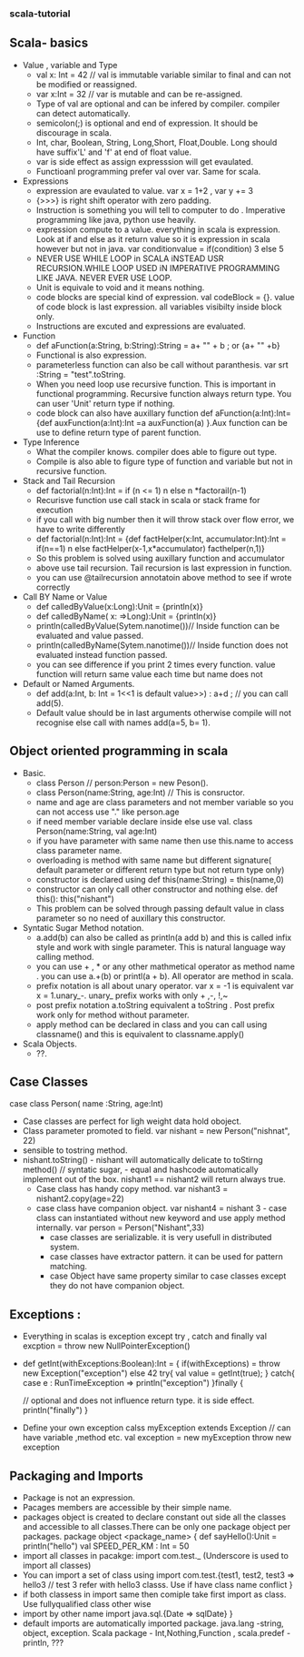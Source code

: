 ### scala-tutorial
## Scala- basics
 - Value , variable and Type
   -  val x: Int = 42 //  val is immutable variable similar to final and can not be modified or reassigned.
   -  var x:Int = 32  // var is mutable and can be re-assigned.
   -  Type of val are optional and can be infered by compiler. compiler can detect automatically.
   -  semicolon(;) is optional and end of expression. It should be discourage in scala.
   -  Int, char, Boolean, String, Long,Short, Float,Double. Long should have suffix'L' and 'f' at end of float value.
   -  var is side effect as assign expresssion will get evaulated.
   -  Functioanl programming prefer val over var. Same for scala.
 - Expressions
   -  expression are evaulated to value. var x = 1+2 , var y += 3
   -  {>>>} is right shift operator with zero padding.
   -  Instruction is something you will tell to computer to do . Imperative programming like java, python use heavily.
   -  expression compute to a value. everything in scala is expression. Look at if and else as it return value so it is expression in scala however but not in java.
      var conditionvalue = if(condition) 3 else 5
   -  NEVER USE WHILE LOOP in SCALA iNSTEAD USR RECURSION.WHILE LOOP USED iN IMPERATIVE PROGRAMMING LIKE JAVA. NEVER EVER USE LOOP.
   -  Unit is equivale to void and it means nothing.
   -  code blocks are special kind of expression. val codeBlock = {}. value of code block is last expression. all variables visibilty inside block only.
   -  Instructions are excuted and expressions are evaluated.
  - Function
    -  def aFunction(a:String, b:String):String = a+ "" + b ; or {a+ "" +b}
    - Functional is also expression.
    - parameterless function can also be call without paranthesis.  var srt :String = "test".toString.
    - When you need loop use recursive function. This is important in functional programming. Recursive function always return type. You can user 'Unit' return type if nothing.
    - code block can also have auxillary function def aFunction(a:Int):Int= {def auxFunction(a:Int):Int =a auxFunction(a) }.Aux function can be use to define return type of parent function.
   - Type Inference
     -  What the compiler knows. compiler does able to figure out type.
     -  Compile is also able to figure type of function and variable but not in recursive function.
   - Stack and Tail Recursion
     -  def factorial(n:Int):Int = if (n <= 1) n else n *factorail(n-1)
     -  Recurisve function use call stack in scala or stack frame for execution
     -  if you call with big number then it will throw stack over flow error, we have to write differently
     -   def factorial(n:Int):Int = {def factHelper(x:Int, accumulator:Int):Int = if(n==1) n else factHelper(x-1,x*accumulator)
     facthelper(n,1)}
     - So this problem is solved using auxillary function and accumulator
     - above use tail recursion. Tail recursion is last expression in function.
     - you can use @tailrecursion annotatoin above method to see if wrote correctly
   - Call BY Name or Value
     -  def calledByValue(x:Long):Unit = {println(x)}
     -  def calledByName( x: =>Long):Unit = {println(x)}
     - println(calledByValue(Sytem.nanotime())// Inside function can be evaluated and value passed.
     - println(calledByName(Sytem.nanotime())// Inside function does not  evaluated instead function passed.
     - you can see difference if you print 2 times every function. value function will return same value each time but name does not
   - Default or Named Arguments.
     -  def add(a:Int, b: Int = 1<<1 is default value>>) : a+d ; // you can call add(5).
     -  Default value should be in last arguments otherwise compile will not recognise else call with names add(a=5, b= 1).
     
## Object oriented programming in scala
   - Basic.
     -  class Person  // person:Person = new Peson().
     -  class Person(name:String, age:Int) // This is consructor.
     - name and age are class parameters and not member variable so you can not access use "." like person.age
     -  if need member variable declare inside else use val. class Person(name:String, val age:Int)
     -  if you have parameter with same name then use this.name to access class parameter name.
     - overloading is method with same name but different signature( default parameter or different return type but not return type only)
     - constructor is declared using def this(name:String) = this(name,0)
     - constructor can only call other constructor and nothing else.  def this(): this("nishant")
     - This problem can be solved through passing default value in class parameter so no need of auxillary this constructor.
  - Syntatic Sugar Method notation.
     -  a.add(b) can also be called as println(a add b) and this is called infix style and work with single parameter. This is natural language way calling method.
     -  you can use + , * or any other mathmetical operator as method name . you can use a.+(b) or printl(a + b). All operator are method in scala.
     - prefix notation is all about unary operator. var x = -1 is equivalent var x = 1.unary_-. unary_ prefix works with only + ,-, !,~
     - post prefix notation a.toString equivalent a toString . Post prefix work only for method without parameter.
     - apply method can be declared in class and you can call using classname() and this is equivalent to classname.apply()
   - Scala Objects.
     -  ??.
## Case Classes

  case class Person( name :String, age:Int)
  
  - Case classes are perfect for ligh weight data hold oboject.
  - Class parameter promoted to field.
       var nishant = new Person("nishnat", 22)
  - sensible to tostring method.
   - nishant.toString()
    - nishant will automatically delicate to toStirng method() // syntatic sugar,
    - equal and hashcode automatically implement out of the box.
        nishant1 == nishant2 will return always true.
       - Case class has handy copy method.
           var nishant3 = nishant2.copy(age=22)
        - case class have companion object.
            var nishant4 = nishant 3
         - case class can instantiated without new keyword and use apply method internally.
            var person = Person("Nishant",33)
          - case classes are serializable. it is very usefull in distributed system.
          - case classes have extractor pattern. it can be used for pattern matching.
          - case Object have same property similar to case classes except they do not have companion object.
  ## Exceptions :
   -  Everything in scalas is exception except  try , catch and finally
   val excption = throw new NullPointerException()
   -  def getInt(withExceptions:Boolean):Int = 
   {
       if(withExceptions) = throw new Exception("exception") else 42 
       try{
        val value = getInt(true);
       } catch{
        case  e : RunTimeException =>  println("exception")
      }finally {
      
      // optional and does not influence return type. it is side effect.
      println("finally")
      }
      
   - Define your own exception
     calss myException extends Exception // can have variable ,method etc.
     val exception = new myException
     throw new exception
## Packaging and Imports
- Package is not an expression.
- Pacages members are accessible by their simple name.
- packages object is created to declare constant out side all the classes and accessible to all classes.There can be only one package object per packages.
 package object <package_name> {
  def sayHello():Unit = println("hello")
  val SPEED_PER_KM : Int = 50
- import all classes in pacakge: import com.test._ (Underscore is used to import all classes)
- You can import a set of class using import com.test.{test1, test2, test3 => hello3 // test 3 refer with hello3 classs. Use if have class name conflict }
- if both classess in import same then comiple take first import as class. Use fullyqualified class other wise
- import by other name import java.sql.{Date => sqlDate}
 } 
 - default imports are automatically imported package. java.lang -string, object, exception. Scala package - Int,Nothing,Function , scala.predef - println, ???
